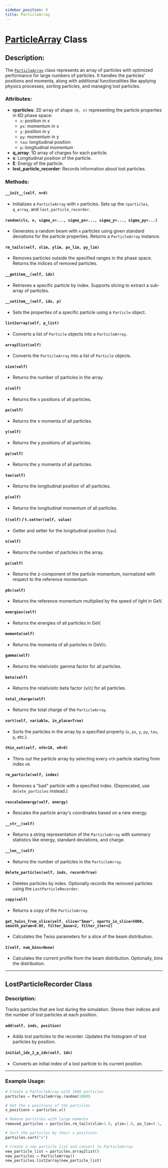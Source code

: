 ```yaml
---
sidebar_position: 8
title: ParticleArray
---
```


# [ParticleArray](https://github.com/ocelot-collab/ocelot/blob/master/ocelot/cpbd/beam.py#L726) Class 

## Description:
The [`ParticleArray`](https://github.com/ocelot-collab/ocelot/blob/master/ocelot/cpbd/beam.py#L726) class represents an array of particles with optimized performance for large numbers of particles. It handles the particles' positions and momenta, along with additional functionalities like applying physics processes, sorting particles, and managing lost particles.

### Attributes:
- **rparticles**: 2D array of shape `(6, n)` representing the particle properties in 6D phase space: 
    - `x`: position in x
    - `px`: momentum in x
    - `y`: position in y
    - `py`: momentum in y
    - `tau`: longitudinal position
    - `p`: longitudinal momentum
- **q_array**: 1D array of charges for each particle.
- **s**: Longitudinal position of the particle.
- **E**: Energy of the particle.
- **lost_particle_recorder**: Records information about lost particles.

### Methods:

#### `__init__(self, n=0)`
- Initializes a `ParticleArray` with `n` particles. Sets up the `rparticles`, `q_array`, and `lost_particle_recorder`.

#### `random(cls, n, sigma_x=..., sigma_px=..., sigma_y=..., sigma_py=...)`
- Generates a random beam with `n` particles using given standard deviations for the particle properties. Returns a `ParticleArray` instance.

#### `rm_tails(self, xlim, ylim, px_lim, py_lim)`
- Removes particles outside the specified ranges in the phase space. Returns the indices of removed particles.

#### `__getitem__(self, idx)`
- Retrieves a specific particle by index. Supports slicing to extract a sub-array of particles.

#### `__setitem__(self, idx, p)`
- Sets the properties of a specific particle using a `Particle` object.

#### `list2array(self, p_list)`
- Converts a list of `Particle` objects into a `ParticleArray`.

#### `array2list(self)`
- Converts the `ParticleArray` into a list of `Particle` objects.

#### `size(self)`
- Returns the number of particles in the array.

#### `x(self)`
- Returns the x positions of all particles.

#### `px(self)`
- Returns the x momenta of all particles.

#### `y(self)`
- Returns the y positions of all particles.

#### `py(self)`
- Returns the y momenta of all particles.

#### `tau(self)`
- Returns the longitudinal position of all particles.

#### `p(self)`
- Returns the longitudinal momentum of all particles.

#### `t(self)` / `t.setter(self, value)`
- Getter and setter for the longitudinal position (`tau`).

#### `n(self)`
- Returns the number of particles in the array.

#### `pz(self)`
- Returns the z-component of the particle momentum, normalized with respect to the reference momentum.

#### `p0c(self)`
- Returns the reference momentum multiplied by the speed of light in GeV.

#### `energies(self)`
- Returns the energies of all particles in GeV.

#### `momenta(self)`
- Returns the momenta of all particles in GeV/c.

#### `gamma(self)`
- Returns the relativistic gamma factor for all particles.

#### `beta(self)`
- Returns the relativistic beta factor (v/c) for all particles.

#### `total_charge(self)`
- Returns the total charge of the `ParticleArray`.

#### `sort(self, variable, in_place=True)`
- Sorts the particles in the array by a specified property (`x`, `px`, `y`, `py`, `tau`, `p`, etc.).

#### `thin_out(self, nth=10, n0=0)`
- Thins out the particle array by selecting every `nth` particle starting from index `n0`.

#### `rm_particle(self, index)`
- Removes a "bad" particle with a specified index. (Deprecated, use `delete_particles` instead.)

#### `rescale2energy(self, energy)`
- Rescales the particle array's coordinates based on a new energy.

#### `__str__(self)`
- Returns a string representation of the `ParticleArray` with summary statistics like energy, standard deviations, and charge.

#### `__len__(self)`
- Returns the number of particles in the `ParticleArray`.

#### `delete_particles(self, inds, record=True)`
- Deletes particles by index. Optionally records the removed particles using the `LostParticleRecorder`.

#### `copy(self)`
- Returns a copy of the `ParticleArray`.

#### `get_twiss_from_slice(self, slice="Imax", nparts_in_slice=5000, smooth_param=0.05, filter_base=2, filter_iter=2)`
- Calculates the Twiss parameters for a slice of the beam distribution.

#### `I(self, num_bins=None)`
- Calculates the current profile from the beam distribution. Optionally, bins the distribution.

---

## LostParticleRecorder Class

### Description:
Tracks particles that are lost during the simulation. Stores their indices and the number of lost particles at each position.

#### `add(self, inds, position)`
- Adds lost particles to the recorder. Updates the histogram of lost particles by position.

#### `initial_idx_2_p_idx(self, idx)`
- Converts an initial index of a lost particle to its current position.

---

### Example Usage:

```python
# Create a ParticleArray with 1000 particles
particles = ParticleArray.random(1000)

# Get the x positions of the particles
x_positions = particles.x()

# Remove particles with large momenta
removed_particles = particles.rm_tails(xlim=1.0, ylim=1.0, px_lim=0.1, py_lim=0.1)

# Sort the particles by their x positions
particles.sort("x")

# Create a new particle list and convert to ParticleArray
new_particle_list = particles.array2list()
new_particles = ParticleArray()
new_particles.list2array(new_particle_list)